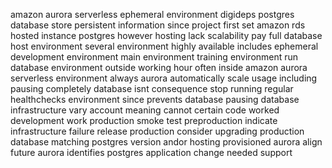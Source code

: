 amazon aurora serverless ephemeral environment digideps postgres database store persistent information since project first set amazon rds hosted instance postgres however hosting lack scalability pay full database host environment several environment highly available includes ephemeral development environment main environment training environment run database environment outside working hour often inside amazon aurora serverless environment always aurora automatically scale usage including pausing completely database isnt consequence stop running regular healthchecks environment since prevents database pausing database infrastructure vary account meaning cannot certain code worked development work production smoke test preproduction indicate infrastructure failure release production consider upgrading production database matching postgres version andor hosting provisioned aurora align future aurora identifies postgres application change needed support